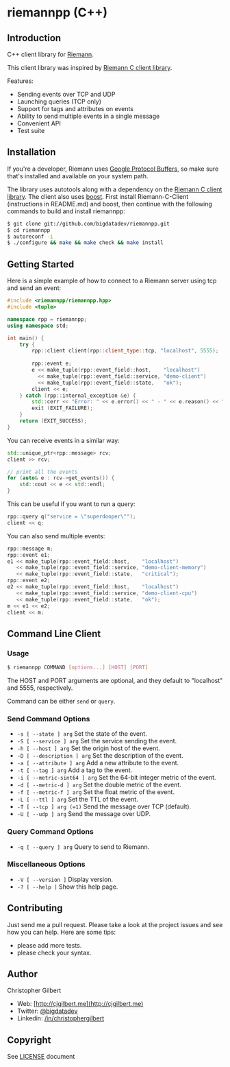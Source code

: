# riemannpp (C++)

## Introduction

C++ client library for [Riemann](https://github.com/aphyr/riemann).

This client library was inspired by [Riemann C client library](https://github.com/algernon/riemann-c-client).

Features:
* Sending events over TCP and UDP
* Launching queries (TCP only)
* Support for tags and attributes on events
* Ability to send multiple events in a single message
* Convenient API
* Test suite

## Installation

If you're a developer, Riemann uses [Google Protocol Buffers](http://code.google.com/p/protobuf/), so make sure that's installed and available on your system path.

The library uses autotools along with a dependency on the [Riemann C client library](https://github.com/algernon/riemann-c-client). The client also uses [boost](http://www.boost.org). First install Riemann-C-Client (instructions in README.md) and boost, then continue with the following commands to build and install riemannpp:

```bash
$ git clone git://github.com/bigdatadev/riemannpp.git
$ cd riemannpp
$ autoreconf -i
$ ./configure && make && make check && make install
```

## Getting Started

Here is a simple example of how to connect to a Riemann server using tcp and send an event:

```cpp
#include <riemannpp/riemannpp.hpp>
#include <tuple>

namespace rpp = riemannpp;
using namespace std;

int main() {
	try {
		rpp::client client(rpp::client_type::tcp, "localhost", 5555);
		
		rpp::event e;
		e << make_tuple(rpp::event_field::host,    "localhost")
		  << make_tuple(rpp::event_field::service, "demo-client")
		  << make_tuple(rpp::event_field::state,   "ok");
		client << e;
	} catch (rpp::internal_exception &e) {
		std::cerr << "Error: " << e.error() << " - " << e.reason() << "." << std::endl;
		exit (EXIT_FAILURE);
	}
	return (EXIT_SUCCESS);
}
```

You can receive events in a similar way:

```cpp
std::unique_ptr<rpp::message> rcv;
client >> rcv;

// print all the events
for (auto& e : rcv->get_events()) {
	std::cout << e << std::endl;
}
```

This can be useful if you want to run a query:

```cpp
rpp::query q("service = \"superdooper\"");
client << q;
```

You can also send multiple events:

```cpp
rpp::message m;
rpp::event e1;
e1 << make_tuple(rpp::event_field::host,    "localhost")
   << make_tuple(rpp::event_field::service, "demo-client-memory")
   << make_tuple(rpp::event_field::state,   "critical");
rpp::event e2;
e2 << make_tuple(rpp::event_field::host,    "localhost")
   << make_tuple(rpp::event_field::service, "demo-client-cpu")
   << make_tuple(rpp::event_field::state,   "ok");
m << e1 << e2;
client << m;
```

## Command Line Client

### Usage

```bash
$ riemannpp COMMAND [options...] [HOST] [PORT]
```

The HOST and PORT arguments are optional, and they default to
"localhost" and 5555, respectively.

Command can be either `send` or `query`.

### Send Command Options
* `-s [ --state ] arg`         Set the state of the event.
* `-S [ --service ] arg`       Set the service sending the event.
* `-h [ --host ] arg`          Set the origin host of the event.
* `-D [ --description ] arg`   Set the description of the event.
* `-a [ --attribute ] arg`     Add a new attribute to the event.
* `-t [ --tag ] arg`           Add a tag to the event.
* `-i [ --metric-sint64 ] arg` Set the 64-bit integer metric of the event.
* `-d [ --metric-d ] arg`      Set the double metric of the event.
* `-f [ --metric-f ] arg`      Set the float metric of the event.
* `-L [ --ttl ] arg`           Set the TTL of the event.
* `-T [ --tcp ] arg (=1)`      Send the message over TCP (default).
* `-U [ --udp ] arg`           Send the message over UDP.

### Query Command Options
* `-q [ --query ] arg`    Query to send to Riemann.

### Miscellaneous Options
* `-V [ --version ]`      Display version.
* `-? [ --help ]`         Show this help page.

## Contributing

Just send me a pull request. Please take a look at the project issues and see how you can help. Here are some tips:
* please add more tests.
* please check your syntax.

## Author

Christopher Gilbert

* Web: [http://cjgilbert.me](http://cjgilbert.me)
* Twitter: [@bigdatadev](https://twitter.com/bigdatadev)
* Linkedin: [/in/christophergilbert](https://www.linkedin.com/in/christophergilbert)

## Copyright

See [LICENSE](LICENSE) document